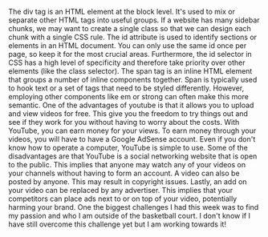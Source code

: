 The div tag is an HTML element at the block level. It's used to mix or separate other HTML tags into useful groups.
If a website has many sidebar chunks, we may want to create a single class so that we can design each chunk with a single CSS rule.
The id attribute is used to identify sections or elements in an HTML document. You can only use the same id once per page, so keep it for the most crucial areas. Furthermore, the id selector in CSS has a high level of specificity and therefore take priority over other elements (like the class selector).
The span tag is an inline HTML element that groups a number of inline components together. Span is typically used to hook text or a set of tags that need to be styled differently. However, employing other components like em or strong can often make this more semantic.
One of the advantages of youtube is that it allows you to upload and view videos for free. This give you the freedom to try things out and see if they work for you without having to worry about the costs.
With YouTube, you can earn money for your views. To earn money through your videos, you will have to have a Google AdSense account.
Even if you don't know how to operate a computer, YouTube is simple to use.
Some of the disadvantages are that YouTube is a social networking website that is open to the public. This implies that anyone may watch any of your videos on your channels without having to form an account. A video can also be posted by anyone. This may result in copyright issues.
Lastly, an add on your video can be replaced by any advertiser.
This implies that your competitors can place ads next to or on top of your video, potentially harming your brand.
One the biggest challenges I had this week was to find my passion and who I am outside of the basketball court. I don't know if I have still overcome this challenge yet but I am working towards it!
